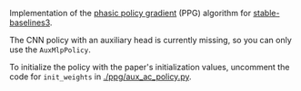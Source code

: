 Implementation of the [phasic policy
gradient](https://arxiv.org/abs/2009.04416) (PPG) algorithm for
[stable-baselines3](https://github.com/DLR-RM/stable-baselines3).

The CNN policy with an auxiliary head is currently missing, so you can
only use the `AuxMlpPolicy`.

To initialize the policy with the paper's initialization values,
uncomment the code for `init_weights` in
[./ppg/aux_ac_policy.py](./ppg/aux_ac_policy.py).

